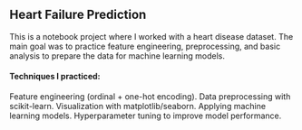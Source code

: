 ## Heart Failure Prediction
This is a notebook project where I worked with a heart disease dataset.
The main goal was to practice feature engineering, preprocessing, and basic analysis to prepare the data for machine learning models.

#### Techniques I practiced:
Feature engineering (ordinal + one-hot encoding).
Data preprocessing with scikit-learn.
Visualization with matplotlib/seaborn.
Applying machine learning models.
Hyperparameter tuning to improve model performance.
